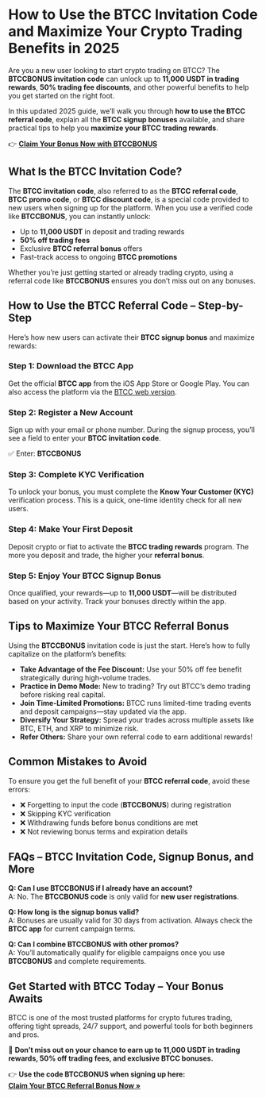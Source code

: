 
<h1>How to Use the BTCC Invitation Code and Maximize Your Crypto Trading Benefits in 2025</h1>
<p>Are you a new user looking to start crypto trading on BTCC? The <strong>BTCCBONUS invitation code</strong> can unlock up to <strong>11,000 USDT in trading rewards</strong>, <strong>50% trading fee discounts</strong>, and other powerful benefits to help you get started on the right foot.</p>
<p>In this updated 2025 guide, we’ll walk you through <strong>how to use the BTCC referral code</strong>, explain all the <strong>BTCC signup bonuses</strong> available, and share practical tips to help you <strong>maximize your BTCC trading rewards</strong>.</p>

<p>👉 <a href="https://partner.btcc.com/us/c/BTCCBONUS/9303" target="_blank"><strong>Claim Your Bonus Now with BTCCBONUS</strong></a></p>
<img src="https://images.mirror-media.xyz/publication-images/sheAKRdV5cR3zszR_U_fi.png?height=960&amp;width=1920" decoding="async" data-nimg="fill" class="css-xah9so" style="position:absolute;top:0;left:0;bottom:0;right:0;box-sizing:border-box;padding:0;border:none;margin:auto;display:block;width:0;height:0;min-width:100%;max-width:100%;min-height:100%;max-height:100%">
<h2>What Is the BTCC Invitation Code?</h2>
<p>The <strong>BTCC invitation code</strong>, also referred to as the <strong>BTCC referral code</strong>, <strong>BTCC promo code</strong>, or <strong>BTCC discount code</strong>, is a special code provided to new users when signing up for the platform. When you use a verified code like <strong>BTCCBONUS</strong>, you can instantly unlock:</p>
<ul>
<li>Up to <strong>11,000 USDT</strong> in deposit and trading rewards</li>
<li><strong>50% off trading fees</strong></li>
<li>Exclusive <strong>BTCC referral bonus</strong> offers</li>
<li>Fast-track access to ongoing <strong>BTCC promotions</strong></li>
</ul>
<p>Whether you’re just getting started or already trading crypto, using a referral code like <strong>BTCCBONUS</strong> ensures you don’t miss out on any bonuses.</p>
<h2>How to Use the BTCC Referral Code – Step-by-Step</h2>
<p>Here’s how new users can activate their <strong>BTCC signup bonus</strong> and maximize rewards:</p>
<h3>Step 1: Download the BTCC App</h3>
<p>Get the official <strong>BTCC app</strong> from the iOS App Store or Google Play. You can also access the platform via the <a href="https://partner.btcc.com/us/c/BTCCBONUS/9303" target="_blank">BTCC web version</a>.</p>
<h3>Step 2: Register a New Account</h3>
<p>Sign up with your email or phone number. During the signup process, you’ll see a field to enter your <strong>BTCC invitation code</strong>.</p>
<p>✅ Enter: <strong>BTCCBONUS</strong></p>
<h3>Step 3: Complete KYC Verification</h3>
<p>To unlock your bonus, you must complete the <strong>Know Your Customer (KYC)</strong> verification process. This is a quick, one-time identity check for all new users.</p>
<h3>Step 4: Make Your First Deposit</h3>
<p>Deposit crypto or fiat to activate the <strong>BTCC trading rewards</strong> program. The more you deposit and trade, the higher your <strong>referral bonus</strong>.</p>
<h3>Step 5: Enjoy Your BTCC Signup Bonus</h3>
<p>Once qualified, your rewards—up to <strong>11,000 USDT</strong>—will be distributed based on your activity. Track your bonuses directly within the app.</p>
<h2>Tips to Maximize Your BTCC Referral Bonus</h2>
<p>Using the <strong>BTCCBONUS</strong> invitation code is just the start. Here’s how to fully capitalize on the platform’s benefits:</p>
<ul>
<li><strong>Take Advantage of the Fee Discount:</strong> Use your 50% off fee benefit strategically during high-volume trades.</li>
<li><strong>Practice in Demo Mode:</strong> New to trading? Try out BTCC’s demo trading before risking real capital.</li>
<li><strong>Join Time-Limited Promotions:</strong> BTCC runs limited-time trading events and deposit campaigns—stay updated via the app.</li>
<li><strong>Diversify Your Strategy:</strong> Spread your trades across multiple assets like BTC, ETH, and XRP to minimize risk.</li>
<li><strong>Refer Others:</strong> Share your own referral code to earn additional rewards!</li>
</ul>
<h2>Common Mistakes to Avoid</h2>
<p>To ensure you get the full benefit of your <strong>BTCC referral code</strong>, avoid these errors:</p>
<ul>
<li>❌ Forgetting to input the code (<strong>BTCCBONUS</strong>) during registration</li>
<li>❌ Skipping KYC verification</li>
<li>❌ Withdrawing funds before bonus conditions are met</li>
<li>❌ Not reviewing bonus terms and expiration details</li>
</ul>
<h2>FAQs – BTCC Invitation Code, Signup Bonus, and More</h2>
<p><strong>Q: Can I use BTCCBONUS if I already have an account?</strong><br>A: No. The <strong>BTCCBONUS code</strong> is only valid for <strong>new user registrations</strong>.</p>
<p><strong>Q: How long is the signup bonus valid?</strong><br>A: Bonuses are usually valid for 30 days from activation. Always check the <strong>BTCC app</strong> for current campaign terms.</p>
<p><strong>Q: Can I combine BTCCBONUS with other promos?</strong><br>A: You’ll automatically qualify for eligible campaigns once you use <strong>BTCCBONUS</strong> and complete requirements.</p>
<h2>Get Started with BTCC Today – Your Bonus Awaits</h2>
<p>BTCC is one of the most trusted platforms for crypto futures trading, offering tight spreads, 24/7 support, and powerful tools for both beginners and pros.</p>
<p>🎉 <strong>Don’t miss out on your chance to earn up to 11,000 USDT in trading rewards, 50% off trading fees, and exclusive BTCC bonuses.</strong></p>
<p>👉 <strong>Use the code BTCCBONUS when signing up here:</strong><br><a href="https://partner.btcc.com/us/c/BTCCBONUS/9303" target="_blank"><strong>Claim Your BTCC Referral Bonus Now »</strong></a></p>
</body>
</html>
